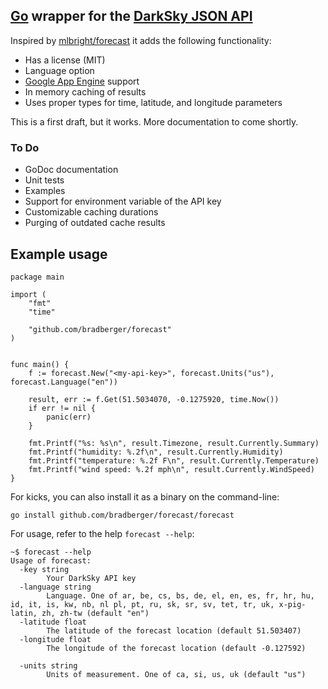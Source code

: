 ## [Go](https://golang.org) wrapper for the [DarkSky JSON API](https://developer.forecast.io/docs/v2)

Inspired by [mlbright/forecast](https://github.com/mlbright/forecast) it adds the following functionality:

- Has a license (MIT)
- Language option
- [Google App Engine](https://cloud.google.com/appengine/docs/go/) support
- In memory caching of results
- Uses proper types for time, latitude, and longitude parameters

This is a first draft, but it works. More documentation to come shortly.

### To Do

- GoDoc documentation
- Unit tests
- Examples
- Support for environment variable of the API key
- Customizable caching durations
- Purging of outdated cache results

## Example usage

```golang
package main

import (
    "fmt"
    "time"

    "github.com/bradberger/forecast"
)


func main() {
    f := forecast.New("<my-api-key>", forecast.Units("us"), forecast.Language("en"))

    result, err := f.Get(51.5034070, -0.1275920, time.Now())
    if err != nil {
        panic(err)
    }

    fmt.Printf("%s: %s\n", result.Timezone, result.Currently.Summary)
    fmt.Printf("humidity: %.2f\n", result.Currently.Humidity)
    fmt.Printf("temperature: %.2f F\n", result.Currently.Temperature)
    fmt.Printf("wind speed: %.2f mph\n", result.Currently.WindSpeed)
}
```

For kicks, you can also install it as a binary on the command-line:

`go install github.com/bradberger/forecast/forecast`

For usage, refer to the help `forecast --help`:

```
~$ forecast --help
Usage of forecast:
  -key string
        Your DarkSky API key
  -language string
        Language. One of ar, be, cs, bs, de, el, en, es, fr, hr, hu, id, it, is, kw, nb, nl pl, pt, ru, sk, sr, sv, tet, tr, uk, x-pig-latin, zh, zh-tw (default "en")
  -latitude float
        The latitude of the forecast location (default 51.503407)
  -longitude float
        The longitude of the forecast location (default -0.127592)

  -units string
        Units of measurement. One of ca, si, us, uk (default "us")
```
